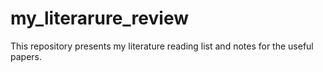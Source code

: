 # my_literarure_review

This repository presents my literature reading list and notes for the useful papers.
